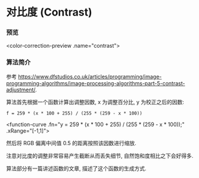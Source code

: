 # 对比度 (Contrast)


### 预览

<color-correction-preview .name="contrast"></color-correction-preview>


### 算法简介

参考 <https://www.dfstudios.co.uk/articles/programming/image-programming-algorithms/image-processing-algorithms-part-5-contrast-adjustment/>.

算法首先根据一个函数计算出调整因数, x 为调整百分比, y 为校正之后的因数:

`f = 259 * (x * 100 + 255) / (255 * (259 - x * 100))`

<function-curve .fn="y = 259 * (x * 100 + 255) / (255 * (259 - x * 100));" .xRange="[-1,1]"></function-curve>

然后将 RGB 偏离中间值 0.5 的距离按照该因数进行缩放.

注意对比度的调整非常容易产生截断从而丢失细节, 自然饱和度相比之下会好得多.

算法部分有一篇讲述函数的文章, 描述了这个函数的生成方式.
